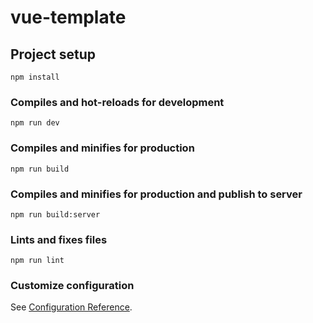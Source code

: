 # vue-template

## Project setup
```
npm install
```

### Compiles and hot-reloads for development
```
npm run dev
```

### Compiles and minifies for production
```
npm run build
```

### Compiles and minifies for production and publish to server
```
npm run build:server
```

### Lints and fixes files
```
npm run lint
```

### Customize configuration
See [Configuration Reference](https://cli.vuejs.org/config/).
